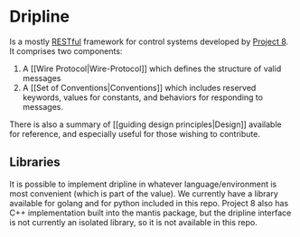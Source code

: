 # Dripline

Is a mostly [RESTful](https://ics.uci.edu/~fielding/pubs/dissertation/rest_arch_style.htm) framework for control systems developed by [Project 8](http://www.project8.org).
It comprises two components:  

1. A [[Wire Protocol|Wire-Protocol]] which defines the structure of valid messages
2. A [[Set of Conventions|Conventions]] which includes reserved keywords, values for constants, and behaviors for responding to messages.

There is also a summary of [[guiding design principles|Design]] available for reference, and especially useful for those wishing to contribute.

## Libraries
It is possible to implement dripline in whatever language/environment is most convenient (which is part of the value). We currently have a library available for golang and for python included in this repo. Project 8 also has C++ implementation built into the mantis package, but the dripline interface is not currently an isolated library, so it is not available in this repo.
